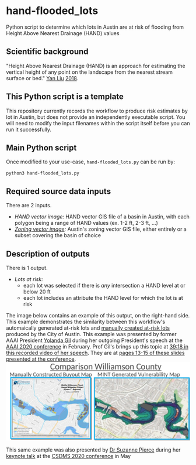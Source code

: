 # hand-flooded_lots
Python script to determine which lots in Austin are at risk of flooding from Height Above Nearest Drainage (HAND) values

## Scientific background
"Height Above Nearest Drainage (HAND) is an approach for estimating the vertical height of any point on the landscape from the nearest stream surface or bed." [Yan Liu](https://www.ornl.gov/staff-profile/yan-liu) [2018](https://www.hydroshare.org/resource/69f7d237675c4c73938481904358c789/).

## This Python script is a template
This repository currently records the workflow to produce risk estimates by lot in Austin, but does not provide an independently executable script. You will need to modify the input filenames within the script itself before you can run it successfully.

## Main Python script
Once modified to your use-case, `hand-flooded_lots.py` can be run by:
```
python3 hand-flooded_lots.py
```

## Required source data inputs
There are 2 inputs.
* _HAND vector image:_ HAND vector GIS file of a basin in Austin, with each polygon being a range of HAND values (ex. 1-2 ft, 2-3 ft, ...) 
* _[Zoning vector image](https://data.austintexas.gov/Locations-and-Maps/Zoning-Small-Map-Scale-/5rzy-nm5e):_ Austin's zoning vector GIS file, either entirely or a subset covering the basin of choice

## Description of outputs
There is 1 output.
* _Lots at risk:_
    * each lot was selected if there is _any_ intersection a HAND level at or below 20 ft
    * each lot includes an attribute the HAND level for which the lot is at risk

The image below contains an example of this output, on the right-hand side. This example demonstrates the similarity between this workflow's automaically generated at-risk lots and [manually created at-risk lots](https://www.austintexas.gov/department/williamson-creek-flood-risk-reduction) produced by the City of Austin. This example was presented by former AAAI President [Yolanda Gil](https://viterbi.usc.edu/directory/faculty/Gil/Yolanda) during her outgoing President's speech at the [AAAI 2020 conference](https://aaai.org/Conferences/AAAI-20/) in February. Prof Gil's brings up this topic at [39:18 in this recorded video of her speech](https://vimeo.com/400177695). They are at [pages 13-15 of these slides presented at the conference](https://www.dropbox.com/scl/fi/0opj6ff7cjyh0gpc2ettm/HANDEdits_PA-MINT.pptx?dl=0&rlkey=70qk5cxlyz04qvr74uwedwj1d).
![Example outputs](https://github.com/dhardestylewis/hand-flooded_lots/blob/main/refs/hand-flooded_lots-comparison.png)

This same example was also presented by [Dr Suzanne Pierce](https://www.tacc.utexas.edu/about/directory/suzanne-pierce) during her [keynote talk](https://csdms.colorado.edu/wiki/Presenters-0473) at the [CSDMS 2020 conference](https://csdms.colorado.edu/wiki/CSDMS_meeting_2020) in May
